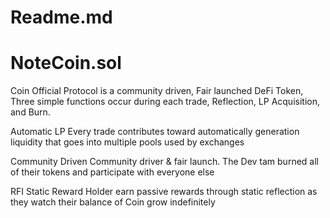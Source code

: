 # Readme.md

# NoteCoin.sol

Coin Official Protocol is a community driven, Fair launched DeFi Token, Three simple functions occur during each trade, Reflection, LP Acquisition, and Burn.

Automatic LP Every trade contributes toward automatically generation liquidity that goes into multiple pools used by exchanges

Community Driven Community driver & fair launch. The Dev tam burned all of their tokens and participate with everyone else

RFI Static Reward Holder earn passive rewards through static reflection as they watch their balance of Coin grow indefinitely
